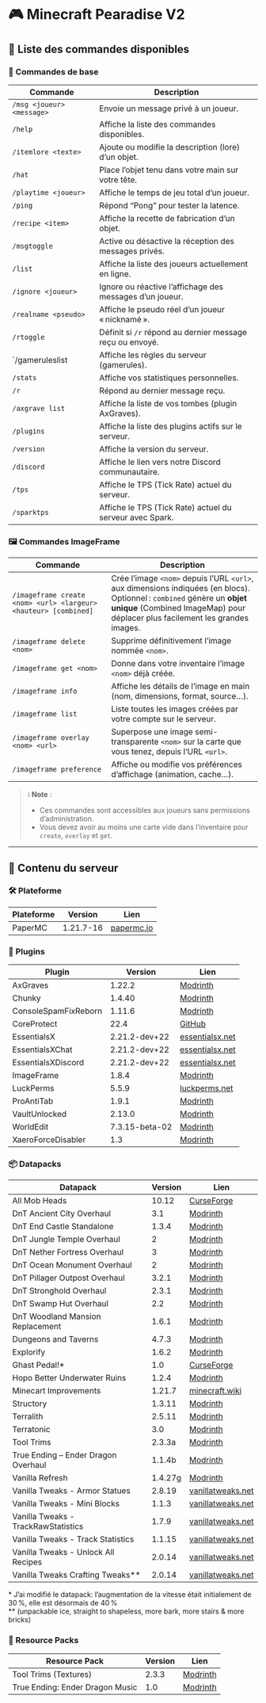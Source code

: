 # 🎮 Minecraft Pearadise V2

## 📜 Liste des commandes disponibles

### 🧱 Commandes de base

| Commande                  | Description                                                        |
| ------------------------- | ------------------------------------------------------------------ |
| `/msg <joueur> <message>` | Envoie un message privé à un joueur.                               |
| `/help`                   | Affiche la liste des commandes disponibles.                        |
| `/itemlore <texte>`       | Ajoute ou modifie la description (lore) d’un objet.                |
| `/hat`                    | Place l’objet tenu dans votre main sur votre tête.                 |
| `/playtime <joueur>`      | Affiche le temps de jeu total d’un joueur.                         |
| `/ping`                   | Répond “Pong” pour tester la latence.                              |
| `/recipe <item>`          | Affiche la recette de fabrication d’un objet.                      |
| `/msgtoggle`              | Active ou désactive la réception des messages privés.              |
| `/list`                   | Affiche la liste des joueurs actuellement en ligne.                |
| `/ignore <joueur>`        | Ignore ou réactive l’affichage des messages d’un joueur.           |
| `/realname <pseudo>`      | Affiche le pseudo réel d’un joueur « nicknamé ».                   |
| `/rtoggle`                | Définit si `/r` répond au dernier message reçu ou envoyé.          |
| `/gameruleslist           | Affiche les règles du serveur (gamerules).                         |
| `/stats`                  | Affiche vos statistiques personnelles.                             |
| `/r`                      | Répond au dernier message reçu.                                    |
| `/axgrave list`           | Affiche la liste de vos tombes (plugin AxGraves).                  |
| `/plugins`                | Affiche la liste des plugins actifs sur le serveur.                |
| `/version`                | Affiche la version du serveur.                                     |
| `/discord`                | Affiche le lien vers notre Discord communautaire.                  |
| `/tps`                    | Affiche le TPS (Tick Rate) actuel du serveur.                      |
| `/sparktps`               | Affiche le TPS (Tick Rate) actuel du serveur avec Spark.           |

### 🖼️ Commandes ImageFrame

| Commande                                                        | Description                                                                                                                                                                                                                   |
| --------------------------------------------------------------- | ----------------------------------------------------------------------------------------------------------------------------------------------------------------------------------------------------------------------------- |
| `/imageframe create <nom> <url> <largeur> <hauteur> [combined]` | Crée l’image `<nom>` depuis l’URL `<url>`, aux dimensions indiquées (en blocs).<br>Optionnel : `combined` génère un **objet unique** (Combined ImageMap) pour déplacer plus facilement les grandes images. |
| `/imageframe delete <nom>`                                      | Supprime définitivement l’image nommée `<nom>`.                                                                                                                                                                               |
| `/imageframe get <nom>`                                         | Donne dans votre inventaire l’image `<nom>` déjà créée.                                                                                                                                                                       |
| `/imageframe info`                                              | Affiche les détails de l’image en main (nom, dimensions, format, source…).                                                                                                                                                    |
| `/imageframe list`                                              | Liste toutes les images créées par votre compte sur le serveur.                                                                                                                                                               |
| `/imageframe overlay <nom> <url>`                               | Superpose une image semi-transparente `<nom>` sur la carte que vous tenez, depuis l’URL `<url>`.                                                                                                                               |
| `/imageframe preference`                                        | Affiche ou modifie vos préférences d’affichage (animation, cache…).                                                                                                                                                           |

> ℹ️ **Note** :  
> - Ces commandes sont accessibles aux joueurs sans permissions d’administration.  
> - Vous devez avoir au moins une carte vide dans l’inventaire pour `create`, `overlay` et `get`.   

---

## 🧩 Contenu du serveur

### 🛠️ Plateforme

| Plateforme | Version    | Lien                                             |
| ---------- | ---------- | ------------------------------------------------ |
| PaperMC    | 1.21.7-16  | [papermc.io](https://papermc.io/downloads/paper) |

### 🔌 Plugins

| Plugin                | Version        | Lien                                                                  |
| --------------------- | -------------- | --------------------------------------------------------------------- |
| AxGraves              | 1.22.2         | [Modrinth](https://modrinth.com/plugin/axgraves)                      |
| Chunky                | 1.4.40         | [Modrinth](https://modrinth.com/plugin/chunky)                        |
| ConsoleSpamFixReborn  | 1.11.6         | [Modrinth](https://modrinth.com/plugin/console-spam-fix-reborn)       |
| CoreProtect           | 22.4           | [GitHub](https://github.com/PlayPro/CoreProtect)                      |
| EssentialsX           | 2.21.2-dev+22  | [essentialsx.net](https://essentialsx.net/downloads.html)             |
| EssentialsXChat       | 2.21.2-dev+22  | [essentialsx.net](https://essentialsx.net/downloads.html)             |
| EssentialsXDiscord    | 2.21.2-dev+22  | [essentialsx.net](https://essentialsx.net/downloads.html)             |
| ImageFrame            | 1.8.4          | [Modrinth](https://modrinth.com/plugin/imageframe)                    |
| LuckPerms             | 5.5.9          | [luckperms.net](https://luckperms.net/download)                       |
| ProAntiTab            | 1.9.1          | [Modrinth](https://modrinth.com/plugin/proantitab)                    |
| VaultUnlocked         | 2.13.0         | [Modrinth](https://modrinth.com/plugin/vaultunlocked)                 |
| WorldEdit             | 7.3.15-beta-02 | [Modrinth](https://modrinth.com/plugin/worldedit)                     |
| XaeroForceDisabler    | 1.3            | [Modrinth](https://modrinth.com/plugin/drqads-xaero-force-disabler)   |

### 📦 Datapacks

| Datapack                            | Version | Lien                                                                                             |
| ----------------------------------- | ------- | ------------------------------------------------------------------------------------------------ |
| All Mob Heads                       | 10.12   | [CurseForge](https://www.curseforge.com/minecraft/customization/all-mob-heads)                   |
| DnT Ancient City Overhaul           | 3.1     | [Modrinth](https://modrinth.com/datapack/dungeons-and-taverns-ancient-city-overhaul)             |
| DnT End Castle Standalone           | 1.3.4   | [Modrinth](https://modrinth.com/datapack/dungeons-and-taverns-end-castle-standalone)             |
| DnT Jungle Temple Overhaul          | 2       | [Modrinth](https://modrinth.com/datapack/dungeons-and-taverns-jungle-temple-overhaul)            |
| DnT Nether Fortress Overhaul        | 3       | [Modrinth](https://modrinth.com/datapack/dungeons-and-taverns-nether-fortress-overhaul)          |
| DnT Ocean Monument Overhaul         | 2       | [Modrinth](https://modrinth.com/datapack/dungeons-and-taverns-ocean-monument-overhaul)           |
| DnT Pillager Outpost Overhaul       | 3.2.1   | [Modrinth](https://modrinth.com/datapack/dungeons-and-taverns-pillager-outpost-overhaul)         |
| DnT Stronghold Overhaul             | 2.3.1   | [Modrinth](https://modrinth.com/datapack/dungeons-and-taverns-stronghold-overhaul)               |
| DnT Swamp Hut Overhaul              | 2.2     | [Modrinth](https://modrinth.com/datapack/dungeons-and-taverns-swamp-hut-overhaul)                |
| DnT Woodland Mansion Replacement    | 1.6.1   | [Modrinth](https://modrinth.com/datapack/dungeons-and-taverns-woodland-mansion-replacement)      |
| Dungeons and Taverns                | 4.7.3   | [Modrinth](https://modrinth.com/datapack/dungeons-and-taverns)                                   |
| Explorify                           | 1.6.2   | [Modrinth](https://modrinth.com/datapack/explorify)                                              |
| Ghast Pedal!*                       | 1.0     | [CurseForge](https://modrinth.com/datapack/ghast-pedal)                                          |
| Hopo Better Underwater Ruins        | 1.2.4   | [Modrinth](https://modrinth.com/datapack/hopo-better-underwater-ruins)                           |
| Minecart Improvements               | 1.21.7  | [minecraft.wiki](https://minecraft.wiki/w/Minecart_Improvements)                                 |
| Structory                           | 1.3.11  | [Modrinth](https://modrinth.com/datapack/structory)                                              |
| Terralith                           | 2.5.11  | [Modrinth](https://modrinth.com/datapack/terralith)                                              |
| Terratonic                          | 3.0     | [Modrinth](https://modrinth.com/datapack/terratonic)                                             |
| Tool Trims                          | 2.3.3a  | [Modrinth](https://modrinth.com/datapack/tool-trims)                                             |
| True Ending – Ender Dragon Overhaul | 1.1.4b  | [Modrinth](https://modrinth.com/datapack/true-ending)                                            |
| Vanilla Refresh                     | 1.4.27g | [Modrinth](https://modrinth.com/datapack/vanilla-refresh)                                        |
| Vanilla Tweaks - Armor Statues      | 2.8.19  | [vanillatweaks.net](https://vanillatweaks.net/picker/datapacks/)                                 |
| Vanilla Tweaks - Mini Blocks        | 1.1.3   | [vanillatweaks.net](https://vanillatweaks.net/picker/datapacks/)                                 |
| Vanilla Tweaks - TrackRawStatistics | 1.7.9   | [vanillatweaks.net](https://vanillatweaks.net/picker/datapacks/)                                 |
| Vanilla Tweaks - Track Statistics   | 1.1.15  | [vanillatweaks.net](https://vanillatweaks.net/picker/datapacks/)                                 |
| Vanilla Tweaks - Unlock All Recipes | 2.0.14  | [vanillatweaks.net](https://vanillatweaks.net/picker/datapacks/)                                 |
| Vanilla Tweaks Crafting Tweaks**    | 2.0.14  | [vanillatweaks.net](https://vanillatweaks.net/picker/crafting-tweaks/)                           |

\* J’ai modifié le datapack: l’augmentation de la vitesse était initialement de 30 %, elle est désormais de 40 % <br>
\** (unpackable ice, straight to shapeless, more bark, more stairs & more bricks)

### 🎨 Resource Packs

| Resource Pack                     | Version | Lien                                                                         |
| --------------------------------- | ------- | ---------------------------------------------------------------------------- |
| Tool Trims (Textures)             | 2.3.3   | [Modrinth](https://modrinth.com/datapack/tool-trims)                         |
| True Ending: Ender Dragon Music   | 1.0     | [Modrinth](https://modrinth.com/resourcepack/true-ending-ender-dragon-music) |
